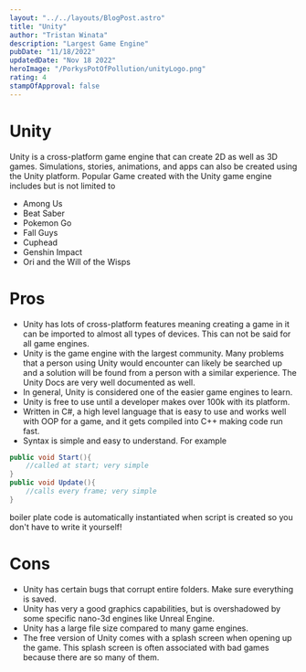 ```yaml
---
layout: "../../layouts/BlogPost.astro"
title: "Unity"
author: "Tristan Winata"
description: "Largest Game Engine"
pubDate: "11/18/2022"
updatedDate: "Nov 18 2022"
heroImage: "/PorkysPotOfPollution/unityLogo.png"
rating: 4
stampOfApproval: false
---
```


# Unity
Unity is a cross-platform game engine that can create 2D as well as 3D games. Simulations, stories, animations, and apps can also be created using the Unity platform. 
Popular Game created with the Unity game engine includes but is not limited to
- Among Us
- Beat Saber
- Pokemon Go
- Fall Guys
- Cuphead
- Genshin Impact
- Ori and the Will of the Wisps

# Pros
- Unity has lots of cross-platform features meaning creating a game in it can be imported to almost all types of devices. This can not be said for all game engines.
- Unity is the game engine with the largest community. Many problems that a person using Unity would encounter can likely be searched up and a solution will be found from a person with a similar experience. The Unity Docs are very well documented as well.
- In general, Unity is considered one of the easier game engines to learn.
- Unity is free to use until a developer makes over 100k with its platform.
- Written in C#, a high level language that is easy to use and works well with OOP for a game, and it gets compiled into C++ making code run fast.
- Syntax is simple and easy to understand. For example
```c#
public void Start(){
    //called at start; very simple
}
public void Update(){
    //calls every frame; very simple
}
```
boiler plate code is automatically instantiated when script is created so you don't have to write it yourself!
# Cons
- Unity has certain bugs that corrupt entire folders. Make sure everything is saved.
- Unity has very a good graphics capabilities, but is overshadowed by some specific nano-3d engines like Unreal Engine.
- Unity has a large file size compared to many game engines.
- The free version of Unity comes with a splash screen when opening up the game. This splash screen is often associated with bad games because there are so many of them.

